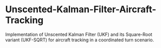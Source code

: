 # Unscented-Kalman-Filter-Aircraft-Tracking
Implementation of Unscented Kalman Filter (UKF) and its Square-Root variant (UKF-SQRT) for aircraft tracking in a coordinated turn scenario.
